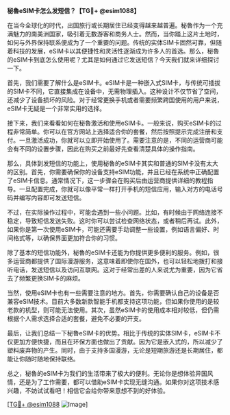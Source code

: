 **秘魯eSIM卡怎么发短信？【TG💪+ @esim1088】**

在当今全球化的时代，出国旅行或长期居住已经变得越来越普遍。秘魯作为一个充满魅力的南美洲国家，吸引着无数游客和商务人士。然而，当你踏上这片土地时，如何与外界保持联系便成为了一个重要的问题。传统的实体SIM卡固然可靠，但随着科技的发展，eSIM卡以其便捷性和灵活性逐渐成为许多人的首选。那么，秘魯的eSIM卡到底怎么使用呢？尤其是如何通过它发送短信？今天我们就来详细探讨一下。

首先，我们需要了解什么是eSIM卡。eSIM卡是一种嵌入式SIM卡，与传统可插拔的SIM卡不同，它直接集成在设备中，无需物理插入。这种设计不仅节省了空间，还减少了设备损坏的风险。对于经常更换手机或者需要频繁跨国使用的用户来说，eSIM卡无疑是一个非常实用的选择。

接下来，我们来看看如何在秘魯激活和使用eSIM卡。一般来说，购买eSIM卡的过程非常简单。你可以在官方网站上选择适合你的套餐，然后按照提示完成注册和支付。一旦激活成功，你就可以立即开始使用了。需要注意的是，不同的运营商可能会有不同的设置步骤，因此在购买之前最好先查看清楚具体的操作指南。

那么，具体到发短信的功能上，使用秘魯的eSIM卡其实和普通的SIM卡没有太大的区别。首先，你需要确保你的设备支持eSIM功能，并且已经在系统中正确配置了eSIM卡信息。通常情况下，这一步骤会在购买后由运营商提供详细的教程指导。一旦配置完成，你就可以像平常一样打开手机的短信应用，输入对方的电话号码并编写内容即可发送短信。

不过，在实际操作过程中，可能会遇到一些小问题。比如，有时候由于网络连接不稳定，导致短信发送失败。这时你可以尝试检查网络状态，或者稍后再试。此外，如果你是第一次使用eSIM卡，可能还需要手动调整一些设置，例如语言偏好、时间格式等，以确保界面更加符合你的习惯。

除了基本的短信功能外，秘魯的eSIM卡还能为你提供更多便利的服务。例如，很多运营商都提供了国际漫游服务，这意味着即使你在国外，也可以轻松地拨打和接听电话，发送短信以及访问互联网。这对于经常出差的人来说尤为重要，因为它省去了频繁更换SIM卡的麻烦。

当然，使用eSIM卡也有一些需要注意的地方。首先，你需要确认自己的设备是否兼容eSIM技术。目前大多数新款智能手机都支持这项功能，但如果你使用的是较老款的机型，则可能无法使用。其次，虽然eSIM卡的使用成本相对较低，但仍需根据个人需求选择合适的套餐，避免不必要的开支。

最后，让我们总结一下秘魯eSIM卡的优势。相比于传统的实体SIM卡，eSIM卡不仅更加方便快捷，而且在环保方面也做出了贡献。因为它是嵌入式的，所以减少了塑料废弃物的产生。同时，由于支持多国漫游，无论是短期旅游还是长期居住，都能让你随时随地保持联络。

总之，秘魯的eSIM卡为我们的生活带来了极大的便利。无论你是想体验异国风情，还是为了工作需要，都可以借助eSIM卡实现无缝沟通。如果你对这项技术感兴趣，不妨试试看吧！相信它会给你带来意想不到的好体验。

[[TG💪+ @esim1088](https://t.me/s/esim1088) ![Image](https://i.postimg.cc/4NQfJmqS/Snipaste-2025-05-13-00-14-12.png)]